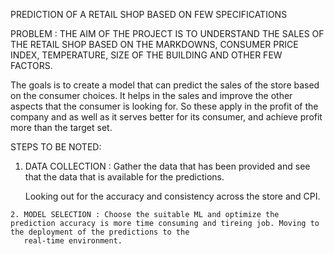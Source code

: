 PREDICTION OF A RETAIL SHOP BASED ON FEW SPECIFICATIONS

PROBLEM :
  THE AIM OF THE PROJECT IS TO UNDERSTAND THE SALES OF THE RETAIL SHOP BASED ON THE MARKDOWNS, CONSUMER PRICE INDEX, TEMPERATURE, SIZE OF THE BUILDING AND OTHER FEW FACTORS.

  The goals is to create a model that can predict the sales of the store based on the consumer choices. It helps in the sales and improve the other aspects that the consumer is looking for. So these apply in the profit of the company and as well as it serves better for its consumer, and achieve profit more than the target set.

  STEPS TO BE NOTED:
   1. DATA COLLECTION :
        Gather the data that has been provided and see that the data that is available for the predictions.

        Looking out for the accuracy and consistency across the store and CPI.

    2. MODEL SELECTION : Choose the suitable ML and optimize the prediction accuracy is more time consuming and tireing job. Moving to the deployment of the predictions to the 
       real-time environment.

        
    
    
